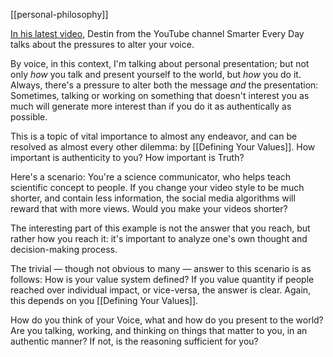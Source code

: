 
[[personal-philosophy]]

[In his latest video](https://www.youtube.com/watch?v=ZVaUoyabjAg), Destin from the YouTube channel Smarter Every Day talks about the pressures to alter your voice.

By voice, in this context, I'm talking about personal presentation; but not only *how* you talk and present yourself to the world, but *how* you do it. Always, there's a pressure to alter both the message *and* the presentation: Sometimes, talking or working on something that doesn't interest you as much will generate more interest than if you do it as authentically as possible.

This is a topic of vital importance to almost any endeavor, and can be resolved as almost every other dilemma: by  [[Defining Your Values]]. How important is authenticity to you? How important is Truth?

Here's a scenario: You're a science communicator, who helps teach scientific concept to people. If you change your video style to be much shorter, and contain less information, the social media algorithms will reward that with more views. Would you make your videos shorter?

The interesting part of this example is not the answer that you reach, but rather how you reach it: it's important to analyze one's own thought and decision-making process.

The trivial — though not obvious to many — answer to this scenario is as follows: How is your value system defined? If you value quantity if people reached over individual impact, or vice-versa, the answer is clear. Again, this depends on you [[Defining Your Values]].

How do you think of your Voice, what and how do you present to the world? Are you talking, working, and thinking on things that matter to you, in an authentic manner? If not, is the reasoning sufficient for you?